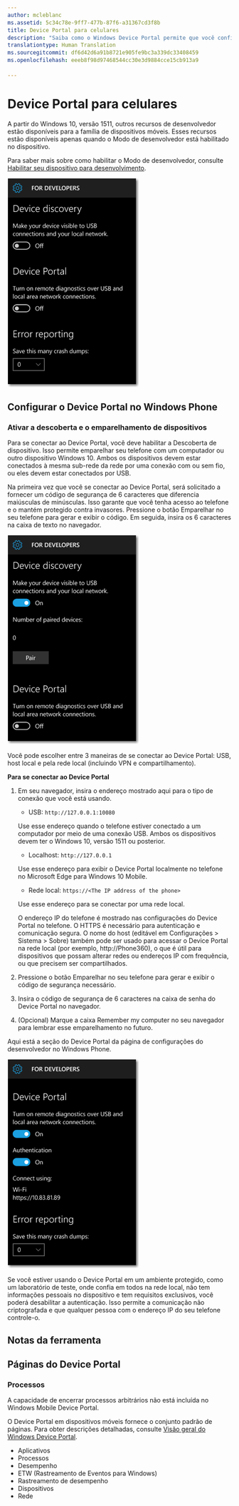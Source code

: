 ```yaml
---
author: mcleblanc
ms.assetid: 5c34c78e-9ff7-477b-87f6-a31367cd3f8b
title: Device Portal para celulares
description: "Saiba como o Windows Device Portal permite que você configure e gerencie seu dispositivo móvel remotamente."
translationtype: Human Translation
ms.sourcegitcommit: df6d42d6a91b8721e905fe9bc3a339dc33408459
ms.openlocfilehash: eeeb8f98d97468544cc30e3d9884cce15cb913a9

---
```

# Device Portal para celulares

A partir do Windows 10, versão 1511, outros recursos de desenvolvedor estão disponíveis para a família de dispositivos móveis. Esses recursos estão disponíveis apenas quando o Modo de desenvolvedor está habilitado no dispositivo.

Para saber mais sobre como habilitar o Modo de desenvolvedor, consulte [Habilitar seu dispositivo para desenvolvimento](../get-started/enable-your-device-for-development.md).

![Configurações do Device Portal](images/device-portal/mob-dev-mode-options.png)

## Configurar o Device Portal no Windows Phone

### Ativar a descoberta e o emparelhamento de dispositivos

Para se conectar ao Device Portal, você deve habilitar a Descoberta de dispositivo. Isso permite emparelhar seu telefone com um computador ou outro dispositivo Windows 10. Ambos os dispositivos devem estar conectados à mesma sub-rede da rede por uma conexão com ou sem fio, ou eles devem estar conectados por USB.

Na primeira vez que você se conectar ao Device Portal, será solicitado a fornecer um código de segurança de 6 caracteres que diferencia maiúsculas de minúsculas. Isso garante que você tenha acesso ao telefone e o mantém protegido contra invasores. Pressione o botão Emparelhar no seu telefone para gerar e exibir o código. Em seguida, insira os 6 caracteres na caixa de texto no navegador.

![Configurações da descoberta de dispositivos do Modo de desenvolvedor](images/device-portal/mob-dev-mode-pairing.png)

Você pode escolher entre 3 maneiras de se conectar ao Device Portal: USB, host local e pela rede local (incluindo VPN e compartilhamento).

**Para se conectar ao Device Portal**

1. Em seu navegador, insira o endereço mostrado aqui para o tipo de conexão que você está usando.

    - USB: `http://127.0.0.1:10080`

    Use esse endereço quando o telefone estiver conectado a um computador por meio de uma conexão USB. Ambos os dispositivos devem ter o Windows 10, versão 1511 ou posterior.
    
    - Localhost: `http://127.0.0.1`

    Use esse endereço para exibir o Device Portal localmente no telefone no Microsoft Edge para Windows 10 Mobile.
    
    - Rede local: `https://<The IP address of the phone>`

    Use esse endereço para se conectar por uma rede local.

    O endereço IP do telefone é mostrado nas configurações do Device Portal no telefone. O HTTPS é necessário para autenticação e comunicação segura. O nome do host (editável em Configurações > Sistema > Sobre) também pode ser usado para acessar o Device Portal na rede local (por exemplo, http://Phone360), o que é útil para dispositivos que possam alterar redes ou endereços IP com frequência, ou que precisem ser compartilhados. 

2. Pressione o botão Emparelhar no seu telefone para gerar e exibir o código de segurança necessário.

3. Insira o código de segurança de 6 caracteres na caixa de senha do Device Portal no navegador.

4. (Opcional) Marque a caixa Remember my computer no seu navegador para lembrar esse emparelhamento no futuro.

Aqui está a seção do Device Portal da página de configurações do desenvolvedor no Windows Phone.

![Configurações do Device Portal](images/device-portal/mob-dev-mode-portal.png)

Se você estiver usando o Device Portal em um ambiente protegido, como um laboratório de teste, onde confia em todos na rede local, não tem informações pessoais no dispositivo e tem requisitos exclusivos, você poderá desabilitar a autenticação. Isso permite a comunicação não criptografada e que qualquer pessoa com o endereço IP do seu telefone controle-o.

## Notas da ferramenta

## Páginas do Device Portal
### Processos

A capacidade de encerrar processos arbitrários não está incluída no Windows Mobile Device Portal. 

O Device Portal em dispositivos móveis fornece o conjunto padrão de páginas. Para obter descrições detalhadas, consulte [Visão geral do Windows Device Portal](device-portal.md).

- Aplicativos
- Processos
- Desempenho
- ETW (Rastreamento de Eventos para Windows)
- Rastreamento de desempenho
- Dispositivos
- Rede



<!--HONumber=Jun16_HO4-->


